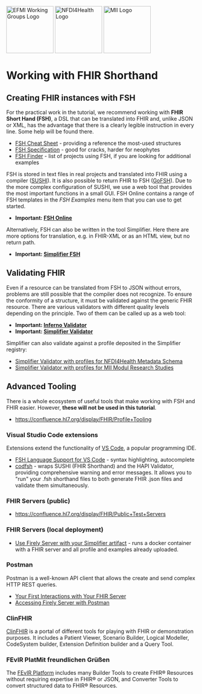 <span class="logo"><img src="https://efmi.org/wp-content/uploads/2019/11/EFMI_Logo_new_wg-587x235.png" alt="EFMI Working Groups Logo" width="125"></span>
<span class="logo"><img src="https://www.nfdi4health.de/images/logo/nfdi4health.svg" alt="NFDI4Health Logo" width="125"></span>
<span class="logo"><img src="https://www.medizininformatik-initiative.de/themes/custom/mii/assets/img/Logo_MII_270px_Hoehe_de.png" alt="MII Logo" width="125"></span>

# Working with FHIR Shorthand

## Creating FHIR instances with FSH
For the practical work in the tutorial, we recommend working with **FHIR Short Hand (FSH)**, a DSL that can be translated into FHIR and, unlike JSON or XML, has the advantage that there is a clearly legible instruction in every line. Some help will be found there.

* [FSH Cheat Sheet](https://build.fhir.org/ig/HL7/fhir-shorthand/FSHQuickReference.pdf) - providing a reference the most-used structures
* [FSH Specification](https://build.fhir.org/ig/HL7/fhir-shorthand/) - good for cracks, harder for neophytes
* [FSH Finder](https://fshschool.org/fsh-finder/) - list of projects using FSH, if you are looking for additional examples

FSH is stored in text files in real projects and translated into FHIR using a compiler ([SUSHI](https://fshschool.org/docs/sushi/)). It is also possible to return FHIR to FSH ([GoFSH](https://fshschool.org/docs/gofsh/)). Due to the more complex configuration of SUSHI, we use a web tool that provides the most important functions in a small GUI. FSH Online contains a range of FSH templates in the *FSH Examples* menu item that you can use to get started.

* **Important: [FSH Online](https://fshschool.org/FSHOnline/#/)**

Alternatively, FSH can also be written in the tool Simplifier. Here there are more options for translation, e.g. in FHIR-XML or as an HTML view, but no return path.

* **Important: [Simplifier FSH](https://simplifier.net/fsh)**

## Validating FHIR
Even if a resource can be translated from FSH to JSON without errors, problems are still possible that the compiler does not recognize. To ensure the conformity of a structure, it must be validated against the generic FHIR resource. There are various validators with different quality levels depending on the principle. Two of them can be called up as a web tool:

* **Important: [Inferno Validator](https://inferno.healthit.gov/validator/)**
* **Important: [Simplifier Validator](https://simplifier.net/validate)**

Simplifier can also validate against a profile deposited in the Simplifier registry:

* [Simplifier Validator with profiles for NFDI4Health Metadata Schema](https://simplifier.net/validate?scope=NFDI4Health-Metadata-Schema@current)
* [Simplifier Validator with profiles for MII Modul Research Studies](https://simplifier.net/validate?scope=de.medizininformatikinitiative.kerndatensatz.studie@1.0.0&amp;fhirVersion=R4)

## Advanced Tooling
There is a whole ecosystem of useful tools that make working with FSH and FHIR easier. However, **these will not be used in this tutorial**.

* https://confluence.hl7.org/display/FHIR/Profile+Tooling

### Visual Studio Code extensions
Extensions extend the functionality of [VS Code](https://code.visualstudio.com/), a popular programming IDE.

* [FSH Language Support for VS Code](https://marketplace.visualstudio.com/items?itemName=MITRE-Health.vscode-language-fsh) - syntax highlighting, autocomplete
* [codfsh](https://github.com/gematik/codfsh) - wraps SUSHI (FHIR Shorthand) and the HAPI Validator, providing comprehensive warning and error messages. It allows you to "run" your .fsh shorthand files to both generate FHIR .json files and validate them simultaneously.

### FHIR Servers (public)
* https://confluence.hl7.org/display/FHIR/Public+Test+Servers

### FHIR Servers (local deployment)
* [Use Firely Server with your Simplifier artifact](https://docs.fire.ly/projects/Simplifier/features/simplifierFirely-server.html) - runs a docker container with a FHIR server and all profile and examples already uploaded.

### Postman
Postman is a well-known API client that allows the create and send complex HTTP REST queries.

* [Your First Interactions with Your FHIR Server](https://fire.ly/blog/your-first-interactions-with-your-fhir-server/)
* [Accessing Firely Server with Postman](https://docs.fire.ly/projects/Firely-Server/en/latest/getting_started/postman_tutorial.html#postman-tutorial)

### ClinFHIR
[ClinFHIR](http://clinfhir.com/) is a portal of different tools for playing with FHIR or demonstration purposes. It includes a Patient Viewer, Scenario Builder, Logical Modeller, CodeSystem builder, Extension Definition builder and a Query Tool.

### FEvIR PlatMit freundlichen Grüßen
The [FEvIR Platform](https://fevir.net/) includes many Builder Tools to create FHIR® Resources without requiring expertise in FHIR® or JSON, and Converter Tools to convert structured data to FHIR® Resources.
